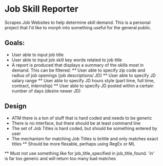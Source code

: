 # Job Skill Reporter
Scrapes Job Websites to help determine skill demand.
This is a personal project that I'd like to morph into something useful for the general public.

## Goals:
* User able to input job title
* User able to input job skill key words related to job title
* A report is produced that displays a summary of the skills most in demand.  This can be filtered: 
** User able to specify zip code and radius of job openings (job descriptions/ JD)
** User able to specify JD salary range
** User able to specify JD hours style (part time, full time, contract, internship)
** User able to specify JD posted within a certain number of days (desire newer JD)

## Design
* ATM there is a ton of stuff that is hard coded and needs to be generic
* There is no interface, but there should be at least command line
* The set of Job Titles is hard coded, but should be something entered by user
* The mechanism for matching Job Titles is brittle and only matches exact titles
** Should be more flexable, perhaps using RegEx or ML

** Must not use something like for job_title_specified in job_title_found.  'in' is far too generic and will return too many bad matches

